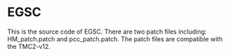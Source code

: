 # EGSC
This is the source code of EGSC. There are two patch files including: HM_patch.patch and pcc_patch.patch. The patch files are compatible with the TMC2-v12.
